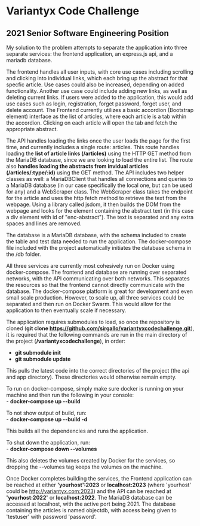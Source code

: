 # Variantyx Code Challenge 
## 2021 Senior Software Engineering Position

My solution to the problem attempts to separate the application into three separate services: the frontend application, an express.js api, and a mariadb database. 

The frontend handles all user inputs, with core use cases including scrolling and clicking into individual links, which each bring up the abstract for that specfic article. Use cases could also be increased, depending on added functionality. Another use case could include adding new links, as well as deleting current links. If users were added to the application, this would add use cases such as login, registration, forget password, forget user, and delete account. The Frontend currently utilizes a basic accordion (Bootstrap element) interface as the list of articles, where each article is a tab within the accordion. Clicking on each article will open the tab and fetch the appropriate abstract.

The API handles loading the links once the user loads the page for the first time, and currently includes a single route: articles. This route handles loading the **list of article links (/articles)** using the HTTP GET method from the MariaDB database, since we are looking to load the entire list. The route also **handles loading the abstracts from invidual articles (/articles/:type/:id)** using the GET method. The API includes two helper classes as well: a MariaDBClient that handles all connections and queries to a MariaDB database (in our case specifically the local one, but can be used for any) and a WebScraper class. The WebScraper class takes the endpoint for the article and uses the http fetch method to retrieve the text from the webpage. Using a library called jsdom, it then builds the DOM from the webpage and looks for the element containing the abstract text (in this case a div element with id of "enc-abstract"). The text is separated and any extra spaces and lines are removed. 

The database is a MariaDB database, with the schema included to create the table and test data needed to run the application. The docker-compose file included with the project automatically initiates the database schema in the /db folder.

All three services are currently most cohesively run on Docker using docker-compose. The frontend and database are running over separated networks, with the API communicating over both networks. This separates the resources so that the frontend cannot directly communicate with the database. The docker-compose platform is great for development and even small scale production. However, to scale up, all three services could be separated and then run on Docker Swarm. This would allow for the application to then eventually scale if necessary.

The application requires submodules to load, so once the repository is cloned (**git clone https://github.com/sirgallo/variantyxcodechallenge.git**), it is required that the following commands are run in the main directory of the project (**/variantyxcodechallenge**), in order:<br />
- **git submodule init**
- **git submodule update**

This pulls the latest code into the correct directories of the project (the api and app directory). These directories would otherwise remain empty.

To run on docker-compose, simply make sure docker is running on your machine and then run the following in your console:<br />
    - **docker-compose up --build**<br />

To not show output of build, run:<br />
    - **docker-compose up --build -d**<br />

This builds all the dependencies and runs the application.

To shut down the application, run:<br />
    - **docker-compose down --volumes**<br />

This also deletes the volumes created by Docker for the services, so dropping the --volumes tag keeps the volumes on the machine.

Once Docker completes building the services, the Frontend application can be reached at either **'yourhost':2023** or **localhost:2023** (where 'yourhost' could be http://variantyx.com:2023) and the API can be reached at **'yourhost:2022'** or **localhost:2022**. The MariaDB database can be accessed at localhost, with the active port being 2021. The database containing the articles is named objectdb, with access being given to 'testuser' with password 'password'.